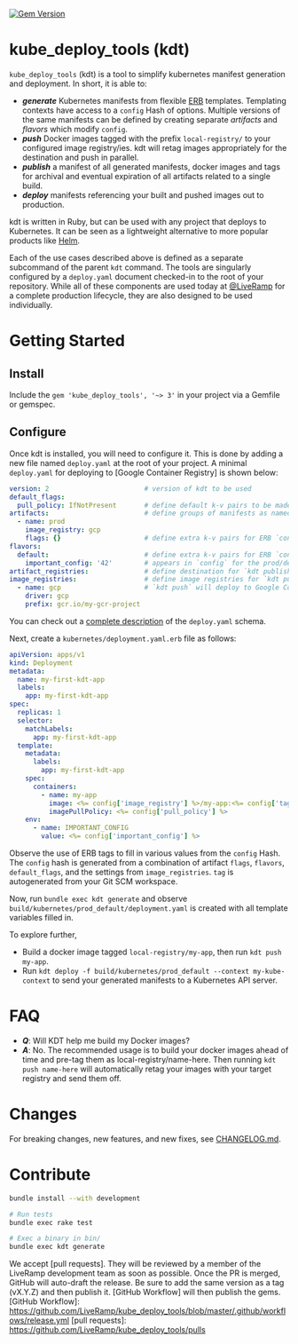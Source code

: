 [![Gem Version](https://badge.fury.io/rb/kube_deploy_tools.svg)](https://badge.fury.io/rb/kube_deploy_tools)

# kube_deploy_tools (kdt)

`kube_deploy_tools` (kdt) is a tool to simplify kubernetes manifest generation
and deployment. In short, it is able to:

* ***generate*** Kubernetes manifests from flexible [ERB] templates.
  Templating contexts have access to a `config` Hash of options.
  Multiple versions of the same manifests can be defined by creating
  separate *artifacts* and *flavors* which modify `config`.
* ***push*** Docker images tagged with the prefix `local-registry/`
  to your configured image registry/ies. kdt will retag images
  appropriately for the destination and push in parallel.
* ***publish*** a manifest of all generated manifests, docker images and
  tags for archival and eventual expiration of all artifacts related
  to a single build.
* ***deploy*** manifests referencing your built and pushed images out to
  production.

kdt is written in Ruby, but can be used with any project that
deploys to Kubernetes. It can be seen as a lightweight alternative to more
popular products like [Helm].

Each of the use cases described above is defined as a separate subcommand of
the parent `kdt` command. The tools are singularly configured by a
`deploy.yaml` document checked-in to the root of your repository. While all of
these components are used today at [@LiveRamp](https://github.com/LiveRamp) for
a complete production lifecycle, they are also designed to be used
individually.

[Helm]: https://helm.sh
[ERB]: https://ruby-doc.org/stdlib-2.7.1/libdoc/erb/rdoc/ERB.html

# Getting Started

## Install

Include the `gem 'kube_deploy_tools', '~> 3'` in your project via a Gemfile
or gemspec.

## Configure

Once kdt is installed, you will need to configure it. This is done by adding
a new file named `deploy.yaml` at the root of your project. A minimal
`deploy.yaml` for deploying to [Google Container Registry] is shown below:

```yaml
version: 2                        # version of kdt to be used
default_flags:
  pull_policy: IfNotPresent       # define default k-v pairs to be made available in ERB's `config` to all artifacts and flavors
artifacts:                        # define groups of manifests as named artifacts for `kdt generate`
  - name: prod
    image_registry: gcp
    flags: {}                     # define extra k-v pairs for ERB `config` during `kdt generate` for a specific artifact
flavors:
  default:                        # define extra k-v pairs for ERB `config` during `kdt generate` for a specific flavor
    important_config: '42'        # appears in `config` for the prod/default flavor, but nowhere else
artifact_registries:              # define destination for `kdt publish`
image_registries:                 # define image registries for `kdt push`
  - name: gcp                     # `kdt push` will deploy to Google Container Registry
    driver: gcp
    prefix: gcr.io/my-gcr-project
```

You can check out a [complete description] of the `deploy.yaml` schema.

Next, create a `kubernetes/deployment.yaml.erb` file as follows:

```yaml
apiVersion: apps/v1
kind: Deployment
metadata:
  name: my-first-kdt-app
  labels:
    app: my-first-kdt-app
spec:
  replicas: 1
  selector:
    matchLabels:
      app: my-first-kdt-app
  template:
    metadata:
      labels:
        app: my-first-kdt-app
    spec:
      containers:
        - name: my-app
          image: <%= config['image_registry'] %>/my-app:<%= config['tag'] %>
          imagePullPolicy: <%= config['pull_policy'] %>
    env:
      - name: IMPORTANT_CONFIG
        value: <%= config['important_config'] %>
```

Observe the use of ERB tags to fill in various values from the `config` Hash. The `config` hash
is generated from a combination of artifact `flags`, `flavors`, `default_flags`, and the settings
from `image_registries`. `tag` is autogenerated from your Git SCM workspace.

Now, run `bundle exec kdt generate` and observe
`build/kubernetes/prod_default/deployment.yaml` is created with all template
variables filled in.

To explore further,
* Build a docker image tagged `local-registry/my-app`, then run `kdt push my-app`.
* Run `kdt deploy -f build/kubernetes/prod_default --context my-kube-context` to send your generated
  manifests to a Kubernetes API server.

[complete description]: schemas/v2.schema.json

# FAQ

* ***Q***: Will KDT help me build my Docker images?
* ***A***: No. The recommended usage is to build your docker images ahead of time and pre-tag them as local-registry/name-here.
  Then running `kdt push name-here` will automatically retag your images with your target registry and send them off.

# Changes

For breaking changes, new features, and new fixes, see
[CHANGELOG.md](CHANGELOG.md).

# Contribute

```bash
bundle install --with development

# Run tests
bundle exec rake test

# Exec a binary in bin/
bundle exec kdt generate
```

We accept [pull requests]. They will be reviewed by a member of the LiveRamp development team as soon as possible.
Once the PR is merged, GitHub will auto-draft the release. Be sure to
add the same version as a tag (vX.Y.Z) and then publish it. [GitHub
Workflow] will then publish the gems.
[GitHub Workflow]: https://github.com/LiveRamp/kube_deploy_tools/blob/master/.github/workflows/release.yml
[pull requests]: https://github.com/LiveRamp/kube_deploy_tools/pulls
